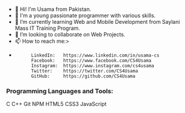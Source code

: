 - 👋 Hi! I'm Usama from Pakistan.
- 👀 I'm a young passionate programmer with various skills.
- 🌱 I’m currently learning Web and Mobile Development from Saylani Mass IT Training Program.
- 💞️ I’m looking to collaborate on Web Projects.
- 📫 How to reach me:>
-           LinkedIn:   https://www.linkedin.com/in/usama-cs
            Facebook:   https://www.facebook.com/CS4Usama
            Instagram:  https://www.instagram.com/cs4usama
            Twitter:    https://twitter.com/CS4Usama
            GitHub:     https://github.com/CS4Usama
            
### Programming Languages and Tools:
C           C++         Git         NPM         HTML5       CSS3        JavaScript

<!---
Cyber-Ping/Cyber-Ping is a ✨ special ✨ repository because its `README.md` (this file) appears on your GitHub profile.
You can click the Preview link to take a look at your changes.
--->
